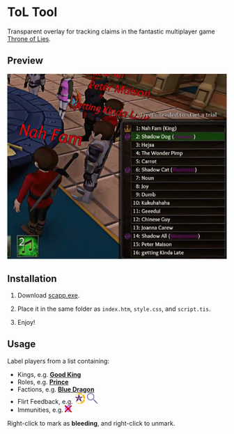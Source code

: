 # ToL Tool

Transparent overlay for tracking claims in the fantastic multiplayer game [Throne of Lies](https://www.throneoflies.com/).

## Preview

![GIF Preview](screenshot.gif)

## Installation

1. Download [scapp.exe](https://github.com/c-smile/sciter-sdk/tree/master/bin.win/x64).

2. Place it in the same folder as `index.htm`, `style.css`, and `script.tis`.

3. Enjoy!

## Usage

Label players from a list containing: 

- Kings, e.g. **[Good King](#)**
- Roles, e.g. **[Prince](#)**
- Factions, e.g. **[Blue Dragon](#)**
- Flirt Feedback, e.g. ![Special](icons/special.png) ![Investigative](icons/investigative.png)
- Immunities, e.g. ![Occupy Immune](icons/occupy_immune.png)

Right-click to mark as **bleeding**, and right-click to unmark. 